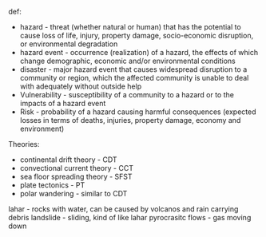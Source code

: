 def:

- hazard - threat (whether natural or human) that has the potential to cause loss of life, injury, property damage, socio-economic disruption, or environmental degradation
- hazard event - occurrence (realization) of a hazard, the effects of which change demographic, economic and/or environmental conditions
- disaster - major hazard event that causes widespread disruption to a community or region, which the affected community is unable to deal with adequately without outside help
- Vulnerability - susceptibility of a community to a hazard or to the impacts of a hazard event
- Risk - probability of a hazard causing harmful consequences (expected losses in terms of deaths, injuries, property damage, economy and environment)

Theories:
- continental drift theory - CDT
- convectional current theory - CCT
- sea floor spreading theory - SFST
- plate tectonics - PT
- polar wandering - similar to CDT

lahar - rocks with water, can be caused by volcanos and rain carrying debris
landslide - sliding, kind of like lahar
pyrocrasitc flows - gas moving down
